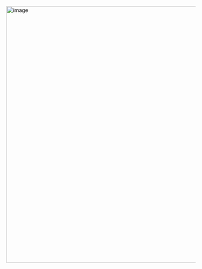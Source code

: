 
<img width="736" height="684" alt="image" src="https://github.com/user-attachments/assets/ef1914f4-4dab-41ef-9c02-57d21c2a8712" />


